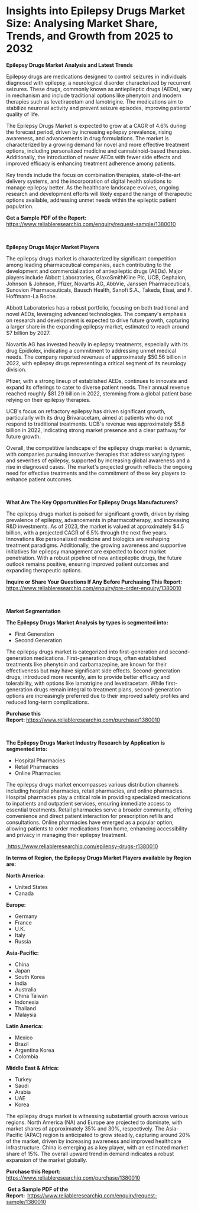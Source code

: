 <p><h1>Insights into Epilepsy Drugs Market Size: Analysing Market Share, Trends, and Growth from 2025 to 2032</h1></p><p><strong>Epilepsy Drugs Market Analysis and Latest Trends</strong></p>
<p><p>Epilepsy drugs are medications designed to control seizures in individuals diagnosed with epilepsy, a neurological disorder characterized by recurrent seizures. These drugs, commonly known as antiepileptic drugs (AEDs), vary in mechanism and include traditional options like phenytoin and modern therapies such as levetiracetam and lamotrigine. The medications aim to stabilize neuronal activity and prevent seizure episodes, improving patients' quality of life.</p><p>The Epilepsy Drugs Market is expected to grow at a CAGR of 4.6% during the forecast period, driven by increasing epilepsy prevalence, rising awareness, and advancements in drug formulations. The market is characterized by a growing demand for novel and more effective treatment options, including personalized medicine and cannabinoid-based therapies. Additionally, the introduction of newer AEDs with fewer side effects and improved efficacy is enhancing treatment adherence among patients.</p><p>Key trends include the focus on combination therapies, state-of-the-art delivery systems, and the incorporation of digital health solutions to manage epilepsy better. As the healthcare landscape evolves, ongoing research and development efforts will likely expand the range of therapeutic options available, addressing unmet needs within the epileptic patient population.</p></p>
<p><strong>Get a Sample PDF of the Report:&nbsp;</strong> <a href="https://www.reliableresearchiq.com/enquiry/request-sample/1380010?utm_campaign=2739&utm_medium=2&utm_source=Github&utm_content=ia&utm_term=13042025&utm_id=epilepsy-drugs">https://www.reliableresearchiq.com/enquiry/request-sample/1380010</a></p>
<p>&nbsp;</p>
<p><strong>Epilepsy Drugs Major Market Players</strong></p>
<p><p>The epilepsy drugs market is characterized by significant competition among leading pharmaceutical companies, each contributing to the development and commercialization of antiepileptic drugs (AEDs). Major players include Abbott Laboratories, GlaxoSmithKline Plc, UCB, Cephalon, Johnson & Johnson, Pfizer, Novartis AG, AbbVie, Janssen Pharmaceuticals, Sunovion Pharmaceuticals, Bausch Health, Sanofi S.A., Takeda, Eisai, and F. Hoffmann-La Roche.</p><p>Abbott Laboratories has a robust portfolio, focusing on both traditional and novel AEDs, leveraging advanced technologies. The company's emphasis on research and development is expected to drive future growth, capturing a larger share in the expanding epilepsy market, estimated to reach around $7 billion by 2027.</p><p>Novartis AG has invested heavily in epilepsy treatments, especially with its drug Epidiolex, indicating a commitment to addressing unmet medical needs. The company reported revenues of approximately $50.56 billion in 2022, with epilepsy drugs representing a critical segment of its neurology division.</p><p>Pfizer, with a strong lineup of established AEDs, continues to innovate and expand its offerings to cater to diverse patient needs. Their annual revenue reached roughly $81.29 billion in 2022, stemming from a global patient base relying on their epilepsy therapies.</p><p>UCB's focus on refractory epilepsy has driven significant growth, particularly with its drug Brivaracetam, aimed at patients who do not respond to traditional treatments. UCB's revenue was approximately $5.8 billion in 2022, indicating strong market presence and a clear pathway for future growth.</p><p>Overall, the competitive landscape of the epilepsy drugs market is dynamic, with companies pursuing innovative therapies that address varying types and severities of epilepsy, supported by increasing global awareness and a rise in diagnosed cases. The market's projected growth reflects the ongoing need for effective treatments and the commitment of these key players to enhance patient outcomes.</p></p>
<p>&nbsp;</p>
<p><strong>What Are The Key Opportunities For Epilepsy Drugs Manufacturers?</strong></p>
<p><p>The epilepsy drugs market is poised for significant growth, driven by rising prevalence of epilepsy, advancements in pharmacotherapy, and increasing R&D investments. As of 2023, the market is valued at approximately $4.5 billion, with a projected CAGR of 6.5% through the next five years. Innovations like personalized medicine and biologics are reshaping treatment paradigms. Additionally, the growing awareness and supportive initiatives for epilepsy management are expected to boost market penetration. With a robust pipeline of new antiepileptic drugs, the future outlook remains positive, ensuring improved patient outcomes and expanding therapeutic options.</p></p>
<p><strong>Inquire or Share Your Questions If Any Before Purchasing This Report:</strong> <a href="https://www.reliableresearchiq.com/enquiry/pre-order-enquiry/1380010?utm_campaign=2739&utm_medium=2&utm_source=Github&utm_content=ia&utm_term=13042025&utm_id=epilepsy-drugs">https://www.reliableresearchiq.com/enquiry/pre-order-enquiry/1380010</a></p>
<p>&nbsp;</p>
<p><strong>Market Segmentation</strong></p>
<p><strong>The Epilepsy Drugs Market Analysis by types is segmented into:</strong></p>
<p><ul><li>First Generation</li><li>Second Generation</li></ul></p>
<p><p>The epilepsy drugs market is categorized into first-generation and second-generation medications. First-generation drugs, often established treatments like phenytoin and carbamazepine, are known for their effectiveness but may have significant side effects. Second-generation drugs, introduced more recently, aim to provide better efficacy and tolerability, with options like lamotrigine and levetiracetam. While first-generation drugs remain integral to treatment plans, second-generation options are increasingly preferred due to their improved safety profiles and reduced long-term complications.</p></p>
<p><strong>Purchase this Report:&nbsp;</strong><a href="https://www.reliableresearchiq.com/purchase/1380010?utm_campaign=2739&utm_medium=2&utm_source=Github&utm_content=ia&utm_term=13042025&utm_id=epilepsy-drugs">https://www.reliableresearchiq.com/purchase/1380010</a></p>
<p>&nbsp;</p>
<p><strong>The Epilepsy Drugs Market Industry Research by Application is segmented into:</strong></p>
<p><ul><li>Hospital Pharmacies</li><li>Retail Pharmacies</li><li>Online Pharmacies</li></ul></p>
<p><p>The epilepsy drugs market encompasses various distribution channels including hospital pharmacies, retail pharmacies, and online pharmacies. Hospital pharmacies play a critical role in providing specialized medications to inpatients and outpatient services, ensuring immediate access to essential treatments. Retail pharmacies serve a broader community, offering convenience and direct patient interaction for prescription refills and consultations. Online pharmacies have emerged as a popular option, allowing patients to order medications from home, enhancing accessibility and privacy in managing their epilepsy treatment.</p></p>
<p><a href="https://www.reliableresearchiq.com/epilepsy-drugs-r1380010?utm_campaign=2739&utm_medium=2&utm_source=Github&utm_content=ia&utm_term=13042025&utm_id=epilepsy-drugs">&nbsp;https://www.reliableresearchiq.com/epilepsy-drugs-r1380010</a></p>
<p><strong>In terms of Region, the Epilepsy Drugs Market Players available by Region are:</strong></p>
<p>
    <p> <strong> North America: </strong>
        <ul>
            <li>United States</li>
            <li>Canada</li>
        </ul>
        </p> 
    <p> <strong> Europe: </strong>
        <ul>
            <li>Germany</li>
            <li>France</li>
            <li>U.K.</li>
            <li>Italy</li>
            <li>Russia</li>
        </ul>
        </p> 
    <p> <strong> Asia-Pacific: </strong>
        <ul>
            <li>China</li>
            <li>Japan</li>
            <li>South Korea</li>
            <li>India</li>
            <li>Australia</li>
            <li>China Taiwan</li>
            <li>Indonesia</li>
            <li>Thailand</li>
            <li>Malaysia</li>
        </ul>
        </p> 
    <p> <strong> Latin America: </strong>
        <ul>
            <li>Mexico</li>
            <li>Brazil</li>
            <li>Argentina Korea</li>
            <li>Colombia</li>
        </ul>
        </p> 
    <p> <strong> Middle East & Africa: </strong>
        <ul>
            <li>Turkey</li>
            <li>Saudi</li>
            <li>Arabia</li>
            <li>UAE</li>
            <li>Korea</li>
        </ul>
    </p>
    </p>
<p><p>The epilepsy drugs market is witnessing substantial growth across various regions. North America (NA) and Europe are projected to dominate, with market shares of approximately 35% and 30%, respectively. The Asia-Pacific (APAC) region is anticipated to grow steadily, capturing around 20% of the market, driven by increasing awareness and improved healthcare infrastructure. China is emerging as a key player, with an estimated market share of 15%. The overall upward trend in demand indicates a robust expansion of the market globally.</p></p>
<p><strong>Purchase this Report: </strong><a href="https://www.reliableresearchiq.com/purchase/1380010?utm_campaign=2739&utm_medium=2&utm_source=Github&utm_content=ia&utm_term=13042025&utm_id=epilepsy-drugs">https://www.reliableresearchiq.com/purchase/1380010</a></p>
<p>&nbsp;<strong>Get a Sample PDF of the Report:&nbsp;&nbsp;</strong><a href="https://www.reliableresearchiq.com/enquiry/request-sample/1380010?utm_campaign=2739&utm_medium=2&utm_source=Github&utm_content=ia&utm_term=13042025&utm_id=epilepsy-drugs">https://www.reliableresearchiq.com/enquiry/request-sample/1380010</a></p>
<p><strong></strong></p>
<p><p></p><p></p><p></p></p>